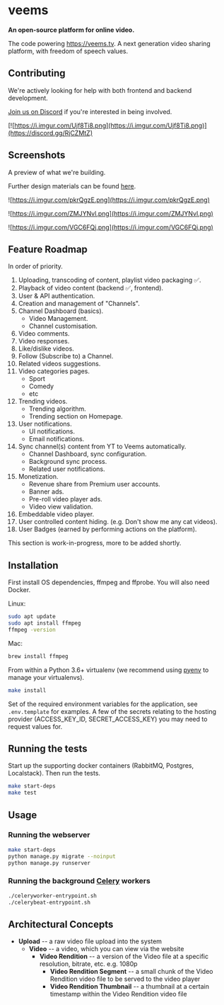 # veems

**An open-source platform for online video.**

The code powering https://veems.tv.
A next generation video sharing platform, with freedom of speech values.

## Contributing

We're actively looking for help with both frontend and backend development.

[Join us on Discord](https://discord.gg/RjCZMtZ) if you're interested in being involved.

[![https://i.imgur.com/Ujf8Ti8.png](https://i.imgur.com/Ujf8Ti8.png)](https://discord.gg/RjCZMtZ)

## Screenshots

A preview of what we're building.

Further design materials can be found [here](https://github.com/VeemsHQ/design).

![https://i.imgur.com/pkrQgzE.png](https://i.imgur.com/pkrQgzE.png)

![https://i.imgur.com/ZMJYNvl.png](https://i.imgur.com/ZMJYNvl.png)

![https://i.imgur.com/VGC6FQj.png](https://i.imgur.com/VGC6FQj.png)

## Feature Roadmap

In order of priority.

1. Uploading, transcoding of content, playlist video packaging ✅.
2. Playback of video content (backend ✅, frontend).
3. User & API authentication.
4. Creation and management of "Channels".
5. Channel Dashboard (basics).
    - Video Management.
    - Channel customisation.
6. Video comments.
7. Video responses.
8. Like/dislike videos.
9. Follow (Subscribe to) a Channel.
10. Related videos suggestions.
11. Video categories pages.
    - Sport
    - Comedy
    - etc
12. Trending videos.
    - Trending algorithm.
    - Trending section on Homepage.
13. User notifications.
    - UI notifications.
    - Email notifications.
14. Sync channel(s) content from YT to Veems automatically.
    - Channel Dashboard, sync configuration.
    - Background sync process.
    - Related user notifications.
15. Monetization.
    - Revenue share from Premium user accounts.
    - Banner ads.
    - Pre-roll video player ads.
    - Video view validation.
16. Embeddable video player.
17. User controlled content hiding. (e.g. Don't show me any cat videos).
18. User Badges (earned by performing actions on the platform).

This section is work-in-progress, more to be added shortly.

## Installation

First install OS dependencies, ffmpeg and ffprobe. You will also need Docker.

Linux:

```bash
sudo apt update
sudo apt install ffmpeg
ffmpeg -version
```

Mac:

```bash
brew install ffmpeg
```

From within a Python 3.6+ virtualenv (we recommend using [pyenv](https://github.com/pyenv/pyenv) to manage your virtualenvs).

```bash
make install
```

Set of the required environment variables for the application, see `.env.template` for examples. A few of the secrets relating to the hosting provider (ACCESS_KEY_ID, SECRET_ACCESS_KEY) you may need to request values for.

## Running the tests

Start up the supporting docker containers (RabbitMQ, Postgres, Localstack).
Then run the tests.

```bash
make start-deps
make test
```

## Usage

### Running the webserver

```bash
make start-deps
python manage.py migrate --noinput
python manage.py runserver
```

### Running the background [Celery](https://docs.celeryproject.org/en/stable/index.html) workers

```bash
./celeryworker-entrypoint.sh
./celerybeat-entrypoint.sh
```

## Architectural Concepts

- **Upload** -- a raw video file upload into the system
    - **Video** -- a video, which you can view via the website
        - **Video Rendition** -- a version of the Video file at a specific resolution, bitrate, etc. e.g. 1080p
            - **Video Rendition Segment** -- a small chunk of the Video Rendition video file to be served to the video player
            - **Video Rendition Thumbnail** -- a thumbnail at a certain timestamp within the Video Rendition video file
